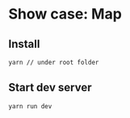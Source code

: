 # Show case: Map

## Install

```bash
yarn // under root folder
```

## Start dev server

```bash
yarn run dev
```
